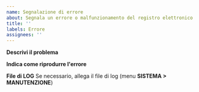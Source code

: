 ```yaml
---
name: Segnalazione di errore
about: Segnala un errore o malfunzionamento del registro elettronico
title: ''
labels: Errore
assignees: ''
---
```


**Descrivi il problema**


**Indica come riprodurre l'errore**


**File di LOG**
Se necessario, allega il file di log (menu **SISTEMA > MANUTENZIONE**)
